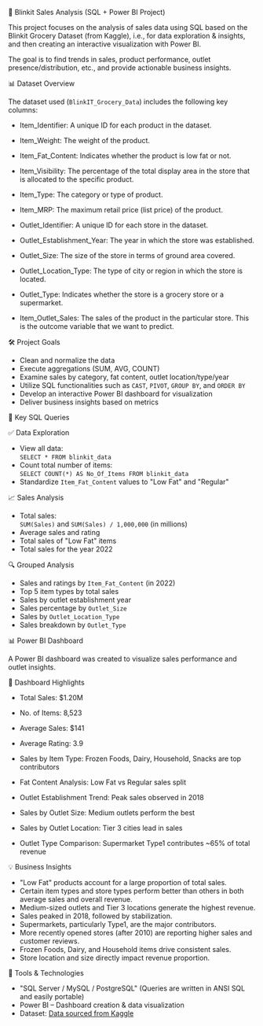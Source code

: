 🛒 Blinkit Sales Analysis (SQL + Power BI Project)

This project focuses on the analysis of sales data using SQL based on the Blinkit Grocery Dataset (from Kaggle), i.e., for data exploration & insights, and then creating an interactive visualization with Power BI.

The goal is to find trends in sales, product performance, outlet presence/distribution, etc., and provide actionable business insights.

📊 Dataset Overview

The dataset used (`BlinkIT_Grocery_Data`) includes the following key columns:

- Item_Identifier: A unique ID for each product in the dataset.

-	Item_Weight: The weight of the product.

-	Item_Fat_Content: Indicates whether the product is low fat or not.

-	Item_Visibility: The percentage of the total display area in the store that is allocated to the specific product.

-	Item_Type: The category or type of product.

-	Item_MRP: The maximum retail price (list price) of the product.

-	Outlet_Identifier: A unique ID for each store in the dataset.

-	Outlet_Establishment_Year: The year in which the store was established.

-	Outlet_Size: The size of the store in terms of ground area covered.

-	Outlet_Location_Type: The type of city or region in which the store is located.

-	Outlet_Type: Indicates whether the store is a grocery store or a supermarket.

-	Item_Outlet_Sales: The sales of the product in the particular store. This is the outcome variable that we want to predict.

🛠️ Project Goals

- Clean and normalize the data
- Execute aggregations (SUM, AVG, COUNT)
- Examine sales by category, fat content, outlet location/type/year
- Utilize SQL functionalities such as `CAST`, `PIVOT`, `GROUP BY`, and `ORDER BY`
- Develop an interactive Power BI dashboard for visualization
- Deliver business insights based on metrics

📌 Key SQL Queries

✅ Data Exploration

- View all data:  
  `SELECT * FROM blinkit_data`
- Count total number of items:  
  `SELECT COUNT(*) AS No_Of_Items FROM blinkit_data`
- Standardize `Item_Fat_Content` values to "Low Fat" and "Regular"

📈 Sales Analysis

- Total sales:  
  `SUM(Sales)` and `SUM(Sales) / 1,000,000` (in millions)
- Average sales and rating
- Total sales of "Low Fat" items
- Total sales for the year 2022

🔍 Grouped Analysis

- Sales and ratings by `Item_Fat_Content` (in 2022)
- Top 5 item types by total sales
- Sales by outlet establishment year
- Sales percentage by `Outlet_Size`
- Sales by `Outlet_Location_Type`
- Sales breakdown by `Outlet_Type`

📊 Power BI Dashboard

A Power BI dashboard was created to visualize sales performance and outlet insights.

🔑 Dashboard Highlights

- Total Sales: $1.20M

- No. of Items: 8,523

- Average Sales: $141

- Average Rating: 3.9

- Sales by Item Type: Frozen Foods, Dairy, Household, Snacks are top contributors

- Fat Content Analysis: Low Fat vs Regular sales split

- Outlet Establishment Trend: Peak sales observed in 2018

- Sales by Outlet Size: Medium outlets perform the best

- Sales by Outlet Location: Tier 3 cities lead in sales

- Outlet Type Comparison: Supermarket Type1 contributes ~65% of total revenue

💡 Business Insights

- "Low Fat" products account for a large proportion of total sales.
- Certain item types and store types perform better than others in both average sales and overall revenue.
- Medium-sized outlets and Tier 3 locations generate the highest revenue.
- Sales peaked in 2018, followed by stabilization.
- Supermarkets, particularly Type1, are the major contributors.
- More recently opened stores (after 2010) are reporting higher sales and customer reviews.
- Frozen Foods, Dairy, and Household items drive consistent sales.
- Store location and size directly impact revenue proportion.

🧰 Tools & Technologies

- "SQL Server / MySQL / PostgreSQL" (Queries are written in ANSI SQL and easily portable)
- Power BI – Dashboard creation & data visualization
- Dataset: [Data sourced from Kaggle](https://www.kaggle.com/datasets/mukeshgadri/blinkit-dataset?select=Tableau+BlinkIT+Grocery+Project+U16955293080+%284%29.xlsx)

